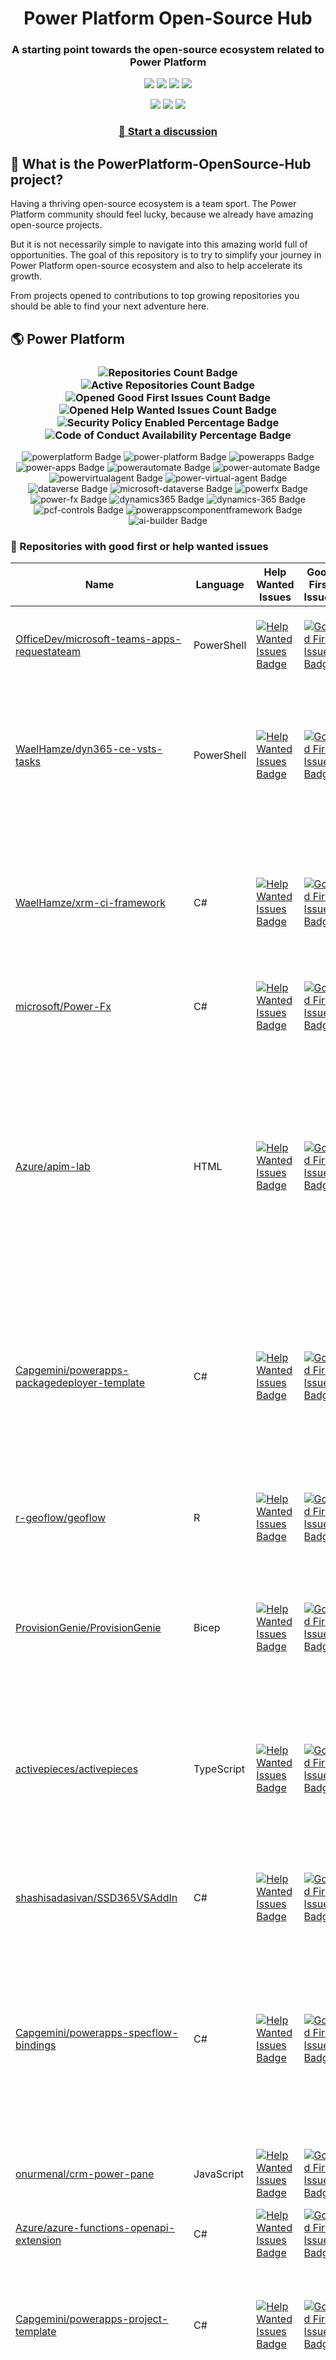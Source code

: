 <p align="center">
    <h1 align="center">
        Power Platform Open-Source Hub
    </h1>
    <h3 align="center">
        A starting point towards the open-source ecosystem related to Power Platform
    </h3>
</p>

<p align="center">
    <a href="https://github.com/rpothin/PowerPlatform-OpenSource-Hub/blob/main/LICENSE" alt="Repository License">
        <img src="https://img.shields.io/github/license/rpothin/PowerPlatform-OpenSource-Hub?color=yellow&label=License" /></a>
    <a href="#watchers" alt="Watchers">
        <img src="https://img.shields.io/github/watchers/rpothin/PowerPlatform-OpenSource-Hub?style=social" /></a>
    <a href="#forks" alt="Forks">
        <img src="https://img.shields.io/github/forks/rpothin/PowerPlatform-OpenSource-Hub?style=social" /></a>
    <a href="#stars" alt="Stars">
        <img src="https://img.shields.io/github/stars/rpothin/PowerPlatform-OpenSource-Hub?style=social" /></a>
</p>

<p align="center">
    <a href="https://github.com/rpothin/PowerPlatform-OpenSource-Hub/actions/workflows/update-github-repositories-details.yml" alt="Update repositories details">
        <img src="https://github.com/rpothin/PowerPlatform-OpenSource-Hub/actions/workflows/update-github-repositories-details.yml/badge.svg" /></a>
    <a href="https://github.com/rpothin/PowerPlatform-OpenSource-Hub/actions/workflows/update-readme-with-github-repositories-details.yml" alt="Update README">
        <img src="https://github.com/rpothin/PowerPlatform-OpenSource-Hub/actions/workflows/update-readme-with-github-repositories-details.yml/badge.svg" /></a>
    <a href="https://github.com/rpothin/PowerPlatform-OpenSource-Hub/actions/workflows/pages/pages-build-deployment" alt="Update website">
        <img src="https://github.com/rpothin/PowerPlatform-OpenSource-Hub/actions/workflows/pages/pages-build-deployment/badge.svg" /></a>
</p>

<h3 align="center">
  <a href="https://github.com/rpothin/PowerPlatform-OpenSource-Hub/discussions/new/choose">📢 Start a discussion</a>
</h3>

## 🏡 What is the PowerPlatform-OpenSource-Hub project?

Having a thriving open-source ecosystem is a team sport.
The Power Platform community should feel lucky, because we already have amazing open-source projects.

But it is not necessarily simple to navigate into this amazing world full of opportunities.
The goal of this repository is to try to simplify your journey in Power Platform open-source ecosystem and also to help accelerate its growth.

From projects opened to contributions to top growing repositories you should be able to find your next adventure here.

## 🌎 Power Platform 

<!--START_SECTION:summary-->
<h3 align='center'>
  <img alt='Repositories Count Badge' src='https://img.shields.io/badge/Repositories-202-602890'>
  <img alt='Active Repositories Count Badge' src='https://img.shields.io/badge/Active_Repositories-130-A24FBF'>
  <img alt='Opened Good First Issues Count Badge' src='https://img.shields.io/badge/Good_First_Issues-15-green'>
  <img alt='Opened Help Wanted Issues Count Badge' src='https://img.shields.io/badge/Help_Wanted_Issues-18-blue'>
  <br/>
  <img alt='Security Policy Enabled Percentage Badge' src='https://img.shields.io/badge/Security_Policy_Enabled_Percentage-22-orange'>
  <img alt='Code of Conduct Availability Percentage Badge' src='https://img.shields.io/badge/Code_of_Conduct_Availability_Percentage-31-9F2B63'>
</h3>

<p align='center'>
  <img alt='powerplatform Badge' src='https://img.shields.io/badge/powerplatform-6C378B'>
  <img alt='power-platform Badge' src='https://img.shields.io/badge/power--platform-E5A9D0'>
  <img alt='powerapps Badge' src='https://img.shields.io/badge/powerapps-BC3214'>
  <img alt='power-apps Badge' src='https://img.shields.io/badge/power--apps-E8EF3A'>
  <img alt='powerautomate Badge' src='https://img.shields.io/badge/powerautomate-A1955B'>
  <img alt='power-automate Badge' src='https://img.shields.io/badge/power--automate-7B2F0F'>
  <img alt='powervirtualagent Badge' src='https://img.shields.io/badge/powervirtualagent-6BAD87'>
  <img alt='power-virtual-agent Badge' src='https://img.shields.io/badge/power--virtual--agent-F787A3'>
  <img alt='dataverse Badge' src='https://img.shields.io/badge/dataverse-86B337'>
  <img alt='microsoft-dataverse Badge' src='https://img.shields.io/badge/microsoft--dataverse-7716FB'>
  <img alt='powerfx Badge' src='https://img.shields.io/badge/powerfx-B28B78'>
  <img alt='power-fx Badge' src='https://img.shields.io/badge/power--fx-7FAB6A'>
  <img alt='dynamics365 Badge' src='https://img.shields.io/badge/dynamics365-45BA59'>
  <img alt='dynamics-365 Badge' src='https://img.shields.io/badge/dynamics--365-8F37D5'>
  <img alt='pcf-controls Badge' src='https://img.shields.io/badge/pcf--controls-3F473C'>
  <img alt='powerappscomponentframework Badge' src='https://img.shields.io/badge/powerappscomponentframework-A393FF'>
  <img alt='ai-builder Badge' src='https://img.shields.io/badge/ai--builder-A97D20'>
</p>
<!--END_SECTION:summary-->

### 💭 Repositories with good first or help wanted issues

<!--START_SECTION:repositories-opened-to-contribution-->
|Name|Language|Help Wanted Issues|Good First Issues|Topics|
|----|--------|------------------|-----------------|------|
|[OfficeDev/microsoft-teams-apps-requestateam](https://github.com/OfficeDev/microsoft-teams-apps-requestateam)|PowerShell|[![Help Wanted Issues Badge](https://img.shields.io/badge/30-blue)](https://github.com/OfficeDev/microsoft-teams-apps-requestateam/labels/help%20wanted)|[![Good First Issues Badge](https://img.shields.io/badge/17-green)](https://github.com/OfficeDev/microsoft-teams-apps-requestateam/labels/good%20first%20issue)|![microsoft Badge](https://img.shields.io/badge/microsoft-8A2351) ![microsoftteams Badge](https://img.shields.io/badge/microsoftteams-291DAE) ![powerapps Badge](https://img.shields.io/badge/powerapps-CBD037) ![powerautomate Badge](https://img.shields.io/badge/powerautomate-E4D354) ![logicapps Badge](https://img.shields.io/badge/logicapps-D9D445) ![azure Badge](https://img.shields.io/badge/azure-ECADA3)|
|[WaelHamze/dyn365-ce-vsts-tasks](https://github.com/WaelHamze/dyn365-ce-vsts-tasks)|PowerShell|[![Help Wanted Issues Badge](https://img.shields.io/badge/30-blue)](https://github.com/WaelHamze/dyn365-ce-vsts-tasks/labels/help%20wanted)|[![Good First Issues Badge](https://img.shields.io/badge/0-green)](https://github.com/WaelHamze/dyn365-ce-vsts-tasks/labels/good%20first%20issue)|![devops Badge](https://img.shields.io/badge/devops-769D48) ![continuous-integration Badge](https://img.shields.io/badge/continuous--integration-5D149F) ![continuous-delivery Badge](https://img.shields.io/badge/continuous--delivery-AFDB15) ![continuous-deployment Badge](https://img.shields.io/badge/continuous--deployment-5747CA) ![dynamics-365 Badge](https://img.shields.io/badge/dynamics--365-84C8DA) ![powershell Badge](https://img.shields.io/badge/powershell-43DD88) ![msdyn365 Badge](https://img.shields.io/badge/msdyn365-699892) ![crm Badge](https://img.shields.io/badge/crm-4CA267) ![dynamics Badge](https://img.shields.io/badge/dynamics-D7E8BE) ![build-automation Badge](https://img.shields.io/badge/build--automation-A37AEA) ![release-automation Badge](https://img.shields.io/badge/release--automation-EB5079)|
|[WaelHamze/xrm-ci-framework](https://github.com/WaelHamze/xrm-ci-framework)|C#|[![Help Wanted Issues Badge](https://img.shields.io/badge/11-blue)](https://github.com/WaelHamze/xrm-ci-framework/labels/help%20wanted)|[![Good First Issues Badge](https://img.shields.io/badge/0-green)](https://github.com/WaelHamze/xrm-ci-framework/labels/good%20first%20issue)|![devops Badge](https://img.shields.io/badge/devops-D634F5) ![continuous-integration Badge](https://img.shields.io/badge/continuous--integration-D03A16) ![continuous-delivery Badge](https://img.shields.io/badge/continuous--delivery-08474A) ![continuous-deployment Badge](https://img.shields.io/badge/continuous--deployment-AB2EF5) ![crm Badge](https://img.shields.io/badge/crm-B569AC) ![dynamics Badge](https://img.shields.io/badge/dynamics-F0AF78) ![msdyn365 Badge](https://img.shields.io/badge/msdyn365-620CC5) ![dynamics-365 Badge](https://img.shields.io/badge/dynamics--365-525EDD) ![powershell Badge](https://img.shields.io/badge/powershell-B67A6A) ![scripts Badge](https://img.shields.io/badge/scripts-747E31) ![build-automation Badge](https://img.shields.io/badge/build--automation-90E044) ![release-automation Badge](https://img.shields.io/badge/release--automation-7E3004)|
|[microsoft/Power-Fx](https://github.com/microsoft/Power-Fx)|C#|[![Help Wanted Issues Badge](https://img.shields.io/badge/0-blue)](https://github.com/microsoft/Power-Fx/labels/help%20wanted)|[![Good First Issues Badge](https://img.shields.io/badge/9-green)](https://github.com/microsoft/Power-Fx/labels/good%20first%20issue)|![power-fx Badge](https://img.shields.io/badge/power--fx-7AC04E) ![powerfx Badge](https://img.shields.io/badge/powerfx-B5C1C3)|
|[Azure/apim-lab](https://github.com/Azure/apim-lab)|HTML|[![Help Wanted Issues Badge](https://img.shields.io/badge/4-blue)](https://github.com/Azure/apim-lab/labels/help%20wanted)|[![Good First Issues Badge](https://img.shields.io/badge/5-green)](https://github.com/Azure/apim-lab/labels/good%20first%20issue)|![api-rest Badge](https://img.shields.io/badge/api--rest-786619) ![api-management Badge](https://img.shields.io/badge/api--management-548FDD) ![oauth2 Badge](https://img.shields.io/badge/oauth2-AF8D74) ![azure-api-management Badge](https://img.shields.io/badge/azure--api--management-3E749B) ![json-api Badge](https://img.shields.io/badge/json--api-679723) ![azure-active-directory Badge](https://img.shields.io/badge/azure--active--directory-FC9445) ![key-vault Badge](https://img.shields.io/badge/key--vault-1D4C0F) ![managed-identities Badge](https://img.shields.io/badge/managed--identities-CB4CBD) ![microsoft Badge](https://img.shields.io/badge/microsoft-59C5CE) ![powerapps Badge](https://img.shields.io/badge/powerapps-8AF8A3) ![ci-cd Badge](https://img.shields.io/badge/ci--cd-7B705D) ![azure-devops Badge](https://img.shields.io/badge/azure--devops-1721CD) ![azure-resource-manager Badge](https://img.shields.io/badge/azure--resource--manager-AB4DAD) ![api-gateway Badge](https://img.shields.io/badge/api--gateway-AA901C) ![api-documentation Badge](https://img.shields.io/badge/api--documentation-50BA88) ![swagger Badge](https://img.shields.io/badge/swagger-950CA3) ![openapi Badge](https://img.shields.io/badge/openapi-30499E) ![azure-resource-templates Badge](https://img.shields.io/badge/azure--resource--templates-454065)|
|[Capgemini/powerapps-packagedeployer-template](https://github.com/Capgemini/powerapps-packagedeployer-template)|C#|[![Help Wanted Issues Badge](https://img.shields.io/badge/0-blue)](https://github.com/Capgemini/powerapps-packagedeployer-template/labels/help%20wanted)|[![Good First Issues Badge](https://img.shields.io/badge/5-green)](https://github.com/Capgemini/powerapps-packagedeployer-template/labels/good%20first%20issue)|![dyanmics-365 Badge](https://img.shields.io/badge/dyanmics--365-1185DD) ![dynamics Badge](https://img.shields.io/badge/dynamics-7CCAA4) ![dynamics-crm Badge](https://img.shields.io/badge/dynamics--crm-5CFB11) ![alm Badge](https://img.shields.io/badge/alm-27A88B) ![continuous-deployment Badge](https://img.shields.io/badge/continuous--deployment-46AE82) ![continuous-delivery Badge](https://img.shields.io/badge/continuous--delivery-232CD7) ![powerapps Badge](https://img.shields.io/badge/powerapps-FB0681) ![package-deployer Badge](https://img.shields.io/badge/package--deployer-0BA95B) ![power-apps Badge](https://img.shields.io/badge/power--apps-E92DD3) ![power-platform Badge](https://img.shields.io/badge/power--platform-933B11) ![microsoft Badge](https://img.shields.io/badge/microsoft-27C05E)|
|[r-geoflow/geoflow](https://github.com/r-geoflow/geoflow)|R|[![Help Wanted Issues Badge](https://img.shields.io/badge/5-blue)](https://github.com/r-geoflow/geoflow/labels/help%20wanted)|[![Good First Issues Badge](https://img.shields.io/badge/0-green)](https://github.com/r-geoflow/geoflow/labels/good%20first%20issue)|![r Badge](https://img.shields.io/badge/r-443749) ![geospatial Badge](https://img.shields.io/badge/geospatial-C7CDB1) ![spatial Badge](https://img.shields.io/badge/spatial-865280) ![workflow Badge](https://img.shields.io/badge/workflow-D96D49) ![data Badge](https://img.shields.io/badge/data-811B66) ![metadata Badge](https://img.shields.io/badge/metadata-C59BF8) ![fair Badge](https://img.shields.io/badge/fair-2877C5) ![inspire Badge](https://img.shields.io/badge/inspire-184B1B) ![iso Badge](https://img.shields.io/badge/iso-54089A) ![ogc Badge](https://img.shields.io/badge/ogc-D7C441) ![orchestrator Badge](https://img.shields.io/badge/orchestrator-462F79) ![zenodo Badge](https://img.shields.io/badge/zenodo-8149A3) ![dataverse Badge](https://img.shields.io/badge/dataverse-20BEBE) ![postgis Badge](https://img.shields.io/badge/postgis-E3BCD0) ![ocs Badge](https://img.shields.io/badge/ocs-2DE448)|
|[ProvisionGenie/ProvisionGenie](https://github.com/ProvisionGenie/ProvisionGenie)|Bicep|[![Help Wanted Issues Badge](https://img.shields.io/badge/3-blue)](https://github.com/ProvisionGenie/ProvisionGenie/labels/help%20wanted)|[![Good First Issues Badge](https://img.shields.io/badge/2-green)](https://github.com/ProvisionGenie/ProvisionGenie/labels/good%20first%20issue)|![microsoftteams Badge](https://img.shields.io/badge/microsoftteams-FA62A8) ![powerplatform Badge](https://img.shields.io/badge/powerplatform-A52A8E) ![logicapps Badge](https://img.shields.io/badge/logicapps-51801A) ![microsoft-teams Badge](https://img.shields.io/badge/microsoft--teams-4766AE) ![azure Badge](https://img.shields.io/badge/azure-1FCD4D) ![microsoft Badge](https://img.shields.io/badge/microsoft-30DA9C) ![hacktoberfest Badge](https://img.shields.io/badge/hacktoberfest-F286D3)|
|[activepieces/activepieces](https://github.com/activepieces/activepieces)|TypeScript|[![Help Wanted Issues Badge](https://img.shields.io/badge/4-blue)](https://github.com/activepieces/activepieces/labels/help%20wanted)|[![Good First Issues Badge](https://img.shields.io/badge/0-green)](https://github.com/activepieces/activepieces/labels/good%20first%20issue)|![no-code Badge](https://img.shields.io/badge/no--code-536541) ![business-automation Badge](https://img.shields.io/badge/business--automation-A98038) ![zapier Badge](https://img.shields.io/badge/zapier-12E7E8) ![low-code Badge](https://img.shields.io/badge/low--code-DCBB48) ![automation Badge](https://img.shields.io/badge/automation-2EF7DE) ![typescript Badge](https://img.shields.io/badge/typescript-8F1989) ![self-hosted Badge](https://img.shields.io/badge/self--hosted-6B33FC) ![workflow Badge](https://img.shields.io/badge/workflow-C27AB5) ![n8n Badge](https://img.shields.io/badge/n8n-BCAFB4) ![automation-tools Badge](https://img.shields.io/badge/automation--tools-E233A3) ![workflow-automation Badge](https://img.shields.io/badge/workflow--automation-1A8444) ![enterprise-automation Badge](https://img.shields.io/badge/enterprise--automation-322D71) ![llm Badge](https://img.shields.io/badge/llm-8818FA) ![workato Badge](https://img.shields.io/badge/workato-9A2ACA) ![powerautomate Badge](https://img.shields.io/badge/powerautomate-1C6847) ![tray Badge](https://img.shields.io/badge/tray-89DEAB) ![agent Badge](https://img.shields.io/badge/agent-6912FB) ![agents Badge](https://img.shields.io/badge/agents-3C1185) ![ai Badge](https://img.shields.io/badge/ai-790EB3)|
|[shashisadasivan/SSD365VSAddIn](https://github.com/shashisadasivan/SSD365VSAddIn)|C#|[![Help Wanted Issues Badge](https://img.shields.io/badge/2-blue)](https://github.com/shashisadasivan/SSD365VSAddIn/labels/help%20wanted)|[![Good First Issues Badge](https://img.shields.io/badge/2-green)](https://github.com/shashisadasivan/SSD365VSAddIn/labels/good%20first%20issue)|![d365fo Badge](https://img.shields.io/badge/d365fo-9257B3) ![d365 Badge](https://img.shields.io/badge/d365-3B1178) ![visual-studio-extension Badge](https://img.shields.io/badge/visual--studio--extension-7D0DC6) ![dynamics-365 Badge](https://img.shields.io/badge/dynamics--365-D1FE45) ![hacktoberfest Badge](https://img.shields.io/badge/hacktoberfest-31D5F3)|
|[Capgemini/powerapps-specflow-bindings](https://github.com/Capgemini/powerapps-specflow-bindings)|C#|[![Help Wanted Issues Badge](https://img.shields.io/badge/0-blue)](https://github.com/Capgemini/powerapps-specflow-bindings/labels/help%20wanted)|[![Good First Issues Badge](https://img.shields.io/badge/4-green)](https://github.com/Capgemini/powerapps-specflow-bindings/labels/good%20first%20issue)|![dynamics-365 Badge](https://img.shields.io/badge/dynamics--365-98E873) ![dynamics Badge](https://img.shields.io/badge/dynamics-4488DF) ![dynamics-crm Badge](https://img.shields.io/badge/dynamics--crm-71B194) ![specflow Badge](https://img.shields.io/badge/specflow-51B602) ![automated-testing Badge](https://img.shields.io/badge/automated--testing-EF2ACC) ![automated-tests Badge](https://img.shields.io/badge/automated--tests-DB0B57) ![ui-testing Badge](https://img.shields.io/badge/ui--testing-2D6A41) ![xrm Badge](https://img.shields.io/badge/xrm-C2103F) ![powerapps Badge](https://img.shields.io/badge/powerapps-28B47E) ![cds Badge](https://img.shields.io/badge/cds-7DF028) ![bindings Badge](https://img.shields.io/badge/bindings-9CB55C) ![specflow-steps Badge](https://img.shields.io/badge/specflow--steps-A86E88) ![test-automation Badge](https://img.shields.io/badge/test--automation-21BA4E) ![testing Badge](https://img.shields.io/badge/testing-7AE64D) ![specflow-bindings Badge](https://img.shields.io/badge/specflow--bindings-664AE6) ![uci Badge](https://img.shields.io/badge/uci-821ED0) ![power-apps Badge](https://img.shields.io/badge/power--apps-2B14DC) ![power-platform Badge](https://img.shields.io/badge/power--platform-F8CC5A) ![microsoft Badge](https://img.shields.io/badge/microsoft-208A84)|
|[onurmenal/crm-power-pane](https://github.com/onurmenal/crm-power-pane)|JavaScript|[![Help Wanted Issues Badge](https://img.shields.io/badge/1-blue)](https://github.com/onurmenal/crm-power-pane/labels/help%20wanted)|[![Good First Issues Badge](https://img.shields.io/badge/3-green)](https://github.com/onurmenal/crm-power-pane/labels/good%20first%20issue)|![dynamics-crm Badge](https://img.shields.io/badge/dynamics--crm-166150) ![dynamics-365 Badge](https://img.shields.io/badge/dynamics--365-E549AB) ![browser-extension Badge](https://img.shields.io/badge/browser--extension-A585DC) ![crm Badge](https://img.shields.io/badge/crm-852D41)|
|[Azure/azure-functions-openapi-extension](https://github.com/Azure/azure-functions-openapi-extension)|C#|[![Help Wanted Issues Badge](https://img.shields.io/badge/0-blue)](https://github.com/Azure/azure-functions-openapi-extension/labels/help%20wanted)|[![Good First Issues Badge](https://img.shields.io/badge/4-green)](https://github.com/Azure/azure-functions-openapi-extension/labels/good%20first%20issue)|![azure-functions Badge](https://img.shields.io/badge/azure--functions-C9F718) ![swagger-ui Badge](https://img.shields.io/badge/swagger--ui-B4C266) ![hacktoberfest Badge](https://img.shields.io/badge/hacktoberfest-00DA93) ![azure Badge](https://img.shields.io/badge/azure-4E3595) ![openapi Badge](https://img.shields.io/badge/openapi-D14C25) ![power-platform Badge](https://img.shields.io/badge/power--platform-3DC707)|
|[Capgemini/powerapps-project-template](https://github.com/Capgemini/powerapps-project-template)|C#|[![Help Wanted Issues Badge](https://img.shields.io/badge/0-blue)](https://github.com/Capgemini/powerapps-project-template/labels/help%20wanted)|[![Good First Issues Badge](https://img.shields.io/badge/3-green)](https://github.com/Capgemini/powerapps-project-template/labels/good%20first%20issue)|![powerapps Badge](https://img.shields.io/badge/powerapps-6F2ECE) ![power-apps Badge](https://img.shields.io/badge/power--apps-0C9145) ![dynamics-365 Badge](https://img.shields.io/badge/dynamics--365-0659A5) ![dynamics Badge](https://img.shields.io/badge/dynamics-4A4B57) ![dynamics-crm Badge](https://img.shields.io/badge/dynamics--crm-5DB79B) ![powerplatform Badge](https://img.shields.io/badge/powerplatform-45D123) ![power-platform Badge](https://img.shields.io/badge/power--platform-408C69) ![yeoman-generator Badge](https://img.shields.io/badge/yeoman--generator-B6523F) ![microsoft Badge](https://img.shields.io/badge/microsoft-0B2701)|
|[J535D165/datahugger](https://github.com/J535D165/datahugger)|Python|[![Help Wanted Issues Badge](https://img.shields.io/badge/3-blue)](https://github.com/J535D165/datahugger/labels/help%20wanted)|[![Good First Issues Badge](https://img.shields.io/badge/0-green)](https://github.com/J535D165/datahugger/labels/good%20first%20issue)|![scientific Badge](https://img.shields.io/badge/scientific-FF1542) ![scientific-data Badge](https://img.shields.io/badge/scientific--data-642034) ![cli Badge](https://img.shields.io/badge/cli-92193E) ![data Badge](https://img.shields.io/badge/data-EEC118) ![dataverse Badge](https://img.shields.io/badge/dataverse-31FE8E) ![dryad Badge](https://img.shields.io/badge/dryad-13C5E1) ![figshare Badge](https://img.shields.io/badge/figshare-507289) ![github Badge](https://img.shields.io/badge/github-2EC826) ![python Badge](https://img.shields.io/badge/python-48245F) ![repository Badge](https://img.shields.io/badge/repository-D24DB7) ![research Badge](https://img.shields.io/badge/research-C2F604) ![research-data-management Badge](https://img.shields.io/badge/research--data--management-1E94F9) ![science Badge](https://img.shields.io/badge/science-7A17EF) ![utrecht-university Badge](https://img.shields.io/badge/utrecht--university-647174) ![zenodo Badge](https://img.shields.io/badge/zenodo-EC32A8) ![datacite Badge](https://img.shields.io/badge/datacite-391FC3) ![dataone Badge](https://img.shields.io/badge/dataone-3A115F) ![mendeley-data Badge](https://img.shields.io/badge/mendeley--data-D7C3F5) ![rdm Badge](https://img.shields.io/badge/rdm-1401F4)|
|[pnp/provision-assist-m365](https://github.com/pnp/provision-assist-m365)|PowerShell|[![Help Wanted Issues Badge](https://img.shields.io/badge/1-blue)](https://github.com/pnp/provision-assist-m365/labels/help%20wanted)|[![Good First Issues Badge](https://img.shields.io/badge/1-green)](https://github.com/pnp/provision-assist-m365/labels/good%20first%20issue)|![microsoftteams Badge](https://img.shields.io/badge/microsoftteams-60727C) ![powerapps Badge](https://img.shields.io/badge/powerapps-C704E6) ![powerapps-solutions Badge](https://img.shields.io/badge/powerapps--solutions-279536) ![sharepoint Badge](https://img.shields.io/badge/sharepoint-9D93D8) ![azureautomation Badge](https://img.shields.io/badge/azureautomation-71DF75) ![logicapps Badge](https://img.shields.io/badge/logicapps-804F9C) ![powerautomate Badge](https://img.shields.io/badge/powerautomate-74D5E9) ![powershell Badge](https://img.shields.io/badge/powershell-3EFC47) ![provisioning Badge](https://img.shields.io/badge/provisioning-E8E7F2) ![copilot Badge](https://img.shields.io/badge/copilot-085F65) ![copilot-for-microsoft-365 Badge](https://img.shields.io/badge/copilot--for--microsoft--365-709167)|
|[microsoft/powercat-creator-kit](https://github.com/microsoft/powercat-creator-kit)|CSS|[![Help Wanted Issues Badge](https://img.shields.io/badge/0-blue)](https://github.com/microsoft/powercat-creator-kit/labels/help%20wanted)|[![Good First Issues Badge](https://img.shields.io/badge/2-green)](https://github.com/microsoft/powercat-creator-kit/labels/good%20first%20issue)|![pcf Badge](https://img.shields.io/badge/pcf-4C80D7) ![powerapps Badge](https://img.shields.io/badge/powerapps-8BE3AA)|
|[ewingjm/development-hub](https://github.com/ewingjm/development-hub)|C#|[![Help Wanted Issues Badge](https://img.shields.io/badge/0-blue)](https://github.com/ewingjm/development-hub/labels/help%20wanted)|[![Good First Issues Badge](https://img.shields.io/badge/2-green)](https://github.com/ewingjm/development-hub/labels/good%20first%20issue)|![powerapps Badge](https://img.shields.io/badge/powerapps-6A7A91) ![powerapps-solutions Badge](https://img.shields.io/badge/powerapps--solutions-50DF36) ![powerplatform Badge](https://img.shields.io/badge/powerplatform-89B022) ![dynamics Badge](https://img.shields.io/badge/dynamics-002CFA) ![dynamics-crm Badge](https://img.shields.io/badge/dynamics--crm-C8D025) ![dynamics365 Badge](https://img.shields.io/badge/dynamics365-734ECF) ![dynamics-365 Badge](https://img.shields.io/badge/dynamics--365-2EEBBF) ![dynamics-crm-online Badge](https://img.shields.io/badge/dynamics--crm--online-BE9D4F) ![common-data-service Badge](https://img.shields.io/badge/common--data--service-DB2C5C) ![cds Badge](https://img.shields.io/badge/cds-4B52A2) ![ci Badge](https://img.shields.io/badge/ci-C7D9FD) ![continuous-integration Badge](https://img.shields.io/badge/continuous--integration-E39BAE) ![devops Badge](https://img.shields.io/badge/devops-161430) ![azure-devops Badge](https://img.shields.io/badge/azure--devops-D5ABA6)|
|[Capgemini/xrm-datamigration](https://github.com/Capgemini/xrm-datamigration)|C#|[![Help Wanted Issues Badge](https://img.shields.io/badge/0-blue)](https://github.com/Capgemini/xrm-datamigration/labels/help%20wanted)|[![Good First Issues Badge](https://img.shields.io/badge/2-green)](https://github.com/Capgemini/xrm-datamigration/labels/good%20first%20issue)|![power-apps Badge](https://img.shields.io/badge/power--apps-78B244) ![power-platform Badge](https://img.shields.io/badge/power--platform-C3F72F) ![dynamics-365 Badge](https://img.shields.io/badge/dynamics--365-A835E3) ![dynamics-crm Badge](https://img.shields.io/badge/dynamics--crm-227F0D) ![dynamics Badge](https://img.shields.io/badge/dynamics-3874B0) ![common-data-service Badge](https://img.shields.io/badge/common--data--service-D421B1) ![cds Badge](https://img.shields.io/badge/cds-7F732A) ![microsoft Badge](https://img.shields.io/badge/microsoft-F2292D) ![powerplatform Badge](https://img.shields.io/badge/powerplatform-7D340E)|
|[microsoft/Microsoft365DSC](https://github.com/microsoft/Microsoft365DSC)|PowerShell|[![Help Wanted Issues Badge](https://img.shields.io/badge/2-blue)](https://github.com/microsoft/Microsoft365DSC/labels/help%20wanted)|[![Good First Issues Badge](https://img.shields.io/badge/0-green)](https://github.com/microsoft/Microsoft365DSC/labels/good%20first%20issue)|![microsoft365 Badge](https://img.shields.io/badge/microsoft365-442714) ![powershell Badge](https://img.shields.io/badge/powershell-ABDBED) ![monitoring Badge](https://img.shields.io/badge/monitoring-2B7095) ![desiredstateconfiguration Badge](https://img.shields.io/badge/desiredstateconfiguration-2E7BA3) ![configuration-as-code Badge](https://img.shields.io/badge/configuration--as--code-4D7E58) ![devops Badge](https://img.shields.io/badge/devops-9025AC) ![office365 Badge](https://img.shields.io/badge/office365-B8412C) ![sharepoint Badge](https://img.shields.io/badge/sharepoint-9C077F) ![onedrive Badge](https://img.shields.io/badge/onedrive-7546EC) ![powerplatform Badge](https://img.shields.io/badge/powerplatform-58414A) ![teams Badge](https://img.shields.io/badge/teams-B7F239) ![microsoft Badge](https://img.shields.io/badge/microsoft-8D962D) ![securityandcompliance Badge](https://img.shields.io/badge/securityandcompliance-6CCBF5) ![skypeforbusiness Badge](https://img.shields.io/badge/skypeforbusiness-3C8C76) ![azuread Badge](https://img.shields.io/badge/azuread-6F4217) ![exchangeonline Badge](https://img.shields.io/badge/exchangeonline-718AD8) ![intune Badge](https://img.shields.io/badge/intune-92A415) ![hacktoberfest Badge](https://img.shields.io/badge/hacktoberfest-9D643D)|
|[OliverFlint/XrmTypesGen](https://github.com/OliverFlint/XrmTypesGen)|TypeScript|[![Help Wanted Issues Badge](https://img.shields.io/badge/2-blue)](https://github.com/OliverFlint/XrmTypesGen/labels/help%20wanted)|[![Good First Issues Badge](https://img.shields.io/badge/0-green)](https://github.com/OliverFlint/XrmTypesGen/labels/good%20first%20issue)|![dynmaics Badge](https://img.shields.io/badge/dynmaics-FA34CE) ![356 Badge](https://img.shields.io/badge/356-E72DB2) ![typescript Badge](https://img.shields.io/badge/typescript-CDAA63) ![javascript Badge](https://img.shields.io/badge/javascript-59480A) ![dataverse Badge](https://img.shields.io/badge/dataverse-CAF7BC) ![powerapps Badge](https://img.shields.io/badge/powerapps-9CEABE) ![dynamics-365 Badge](https://img.shields.io/badge/dynamics--365-D53BE1)|
|[scottdurow/RibbonWorkbench](https://github.com/scottdurow/RibbonWorkbench)|JavaScript|[![Help Wanted Issues Badge](https://img.shields.io/badge/1-blue)](https://github.com/scottdurow/RibbonWorkbench/labels/help%20wanted)|[![Good First Issues Badge](https://img.shields.io/badge/0-green)](https://github.com/scottdurow/RibbonWorkbench/labels/good%20first%20issue)|![dynamics365 Badge](https://img.shields.io/badge/dynamics365-327722)|
|[IQSS/dataverse-client-r](https://github.com/IQSS/dataverse-client-r)|R|[![Help Wanted Issues Badge](https://img.shields.io/badge/1-blue)](https://github.com/IQSS/dataverse-client-r/labels/help%20wanted)|[![Good First Issues Badge](https://img.shields.io/badge/0-green)](https://github.com/IQSS/dataverse-client-r/labels/good%20first%20issue)|![dataverse Badge](https://img.shields.io/badge/dataverse-6CA088) ![sword Badge](https://img.shields.io/badge/sword-ED1763) ![r Badge](https://img.shields.io/badge/r-9F3F0B) ![cran Badge](https://img.shields.io/badge/cran-855727) ![data Badge](https://img.shields.io/badge/data-3AC491) ![data-deposit Badge](https://img.shields.io/badge/data--deposit-2CAB28) ![dataverse-api Badge](https://img.shields.io/badge/dataverse--api-BE5525)|
|[Power-Maverick/PCF-CustomControlBuilder](https://github.com/Power-Maverick/PCF-CustomControlBuilder)|C#|[![Help Wanted Issues Badge](https://img.shields.io/badge/1-blue)](https://github.com/Power-Maverick/PCF-CustomControlBuilder/labels/help%20wanted)|[![Good First Issues Badge](https://img.shields.io/badge/0-green)](https://github.com/Power-Maverick/PCF-CustomControlBuilder/labels/good%20first%20issue)|![xrmtoolbox Badge](https://img.shields.io/badge/xrmtoolbox-546663) ![cds Badge](https://img.shields.io/badge/cds-B0FA46) ![powerapps Badge](https://img.shields.io/badge/powerapps-225F1E) ![dynamics-365 Badge](https://img.shields.io/badge/dynamics--365-B74A36) ![pcf Badge](https://img.shields.io/badge/pcf-FFE8B1) ![custom-controls Badge](https://img.shields.io/badge/custom--controls-320A52) ![powerappscomponentframework Badge](https://img.shields.io/badge/powerappscomponentframework-B1B013)|
|[MscrmTools/XrmToolBox](https://github.com/MscrmTools/XrmToolBox)|C#|[![Help Wanted Issues Badge](https://img.shields.io/badge/1-blue)](https://github.com/MscrmTools/XrmToolBox/labels/help%20wanted)|[![Good First Issues Badge](https://img.shields.io/badge/0-green)](https://github.com/MscrmTools/XrmToolBox/labels/good%20first%20issue)|![xrmtoolbox Badge](https://img.shields.io/badge/xrmtoolbox-4F6333) ![microsoft-dynamics-crm Badge](https://img.shields.io/badge/microsoft--dynamics--crm-51150C) ![cds Badge](https://img.shields.io/badge/cds-AE03E9) ![powerapps Badge](https://img.shields.io/badge/powerapps-6842B4) ![microsoft-dynamics Badge](https://img.shields.io/badge/microsoft--dynamics-281B49) ![microsoft-dataverse Badge](https://img.shields.io/badge/microsoft--dataverse-7FD05B)|
|[OGcanviz/ChartComponents](https://github.com/OGcanviz/ChartComponents)||[![Help Wanted Issues Badge](https://img.shields.io/badge/0-blue)](https://github.com/OGcanviz/ChartComponents/labels/help%20wanted)|[![Good First Issues Badge](https://img.shields.io/badge/1-green)](https://github.com/OGcanviz/ChartComponents/labels/good%20first%20issue)|![powerapps Badge](https://img.shields.io/badge/powerapps-2ED064) ![office365 Badge](https://img.shields.io/badge/office365-94A5B5) ![powerplatform Badge](https://img.shields.io/badge/powerplatform-F9851A) ![charts Badge](https://img.shields.io/badge/charts-EB8AFB) ![graphs Badge](https://img.shields.io/badge/graphs-66AECE) ![svg Badge](https://img.shields.io/badge/svg-9543EB) ![components Badge](https://img.shields.io/badge/components-02BBFE)|
|[PowerPlatformAF/PowerPlatformAF](https://github.com/PowerPlatformAF/PowerPlatformAF)||[![Help Wanted Issues Badge](https://img.shields.io/badge/1-blue)](https://github.com/PowerPlatformAF/PowerPlatformAF/labels/help%20wanted)|[![Good First Issues Badge](https://img.shields.io/badge/0-green)](https://github.com/PowerPlatformAF/PowerPlatformAF/labels/good%20first%20issue)|![powerplatform Badge](https://img.shields.io/badge/powerplatform-A7932D) ![powerapps Badge](https://img.shields.io/badge/powerapps-997A1E) ![powerbi Badge](https://img.shields.io/badge/powerbi-9845AF) ![powerautomate Badge](https://img.shields.io/badge/powerautomate-42B7EF) ![powervirtualagent Badge](https://img.shields.io/badge/powervirtualagent-C5579D) ![dynamics365 Badge](https://img.shields.io/badge/dynamics365-089184) ![microsoft Badge](https://img.shields.io/badge/microsoft-BDF29E)|
<!--END_SECTION:repositories-opened-to-contribution-->

### 🚀 Top 10 growing repositories

<!--START_SECTION:top-growing-repositories-->
|Name|Language|Stars|Watchers|Topics|
|----|--------|-----|--------|------|
|[activepieces/activepieces](https://github.com/activepieces/activepieces)|TypeScript|![Stars Badge](https://img.shields.io/badge/10021-yellow)|![Watchers Badge](https://img.shields.io/badge/58-orange)|![no-code Badge](https://img.shields.io/badge/no--code-B69871) ![business-automation Badge](https://img.shields.io/badge/business--automation-0AFF77) ![zapier Badge](https://img.shields.io/badge/zapier-6A2799) ![low-code Badge](https://img.shields.io/badge/low--code-5A4EFC) ![automation Badge](https://img.shields.io/badge/automation-F03818) ![typescript Badge](https://img.shields.io/badge/typescript-DAD5D7) ![self-hosted Badge](https://img.shields.io/badge/self--hosted-8FF6D7) ![workflow Badge](https://img.shields.io/badge/workflow-587B66) ![n8n Badge](https://img.shields.io/badge/n8n-FDE42E) ![automation-tools Badge](https://img.shields.io/badge/automation--tools-2870A7) ![workflow-automation Badge](https://img.shields.io/badge/workflow--automation-90D395) ![enterprise-automation Badge](https://img.shields.io/badge/enterprise--automation-C951A0) ![llm Badge](https://img.shields.io/badge/llm-1EE1AD) ![workato Badge](https://img.shields.io/badge/workato-481EC9) ![powerautomate Badge](https://img.shields.io/badge/powerautomate-3E797B) ![tray Badge](https://img.shields.io/badge/tray-E90F82) ![agent Badge](https://img.shields.io/badge/agent-3B1768) ![agents Badge](https://img.shields.io/badge/agents-43107C) ![ai Badge](https://img.shields.io/badge/ai-401B81)|
|[microsoft/Microsoft365DSC](https://github.com/microsoft/Microsoft365DSC)|PowerShell|![Stars Badge](https://img.shields.io/badge/1633-yellow)|![Watchers Badge](https://img.shields.io/badge/78-orange)|![microsoft365 Badge](https://img.shields.io/badge/microsoft365-6E9533) ![powershell Badge](https://img.shields.io/badge/powershell-CCB7A1) ![monitoring Badge](https://img.shields.io/badge/monitoring-6D8B39) ![desiredstateconfiguration Badge](https://img.shields.io/badge/desiredstateconfiguration-CCA6C7) ![configuration-as-code Badge](https://img.shields.io/badge/configuration--as--code-28BE4C) ![devops Badge](https://img.shields.io/badge/devops-0A87D4) ![office365 Badge](https://img.shields.io/badge/office365-2D94DE) ![sharepoint Badge](https://img.shields.io/badge/sharepoint-19543C) ![onedrive Badge](https://img.shields.io/badge/onedrive-D2C884) ![powerplatform Badge](https://img.shields.io/badge/powerplatform-724005) ![teams Badge](https://img.shields.io/badge/teams-0C2DBE) ![microsoft Badge](https://img.shields.io/badge/microsoft-916CDC) ![securityandcompliance Badge](https://img.shields.io/badge/securityandcompliance-9DD4E3) ![skypeforbusiness Badge](https://img.shields.io/badge/skypeforbusiness-B332B6) ![azuread Badge](https://img.shields.io/badge/azuread-C25908) ![exchangeonline Badge](https://img.shields.io/badge/exchangeonline-87FACC) ![intune Badge](https://img.shields.io/badge/intune-A5EB9E) ![hacktoberfest Badge](https://img.shields.io/badge/hacktoberfest-D2E6C0)|
|[sandroasp/Microsoft-Integration-and-Azure-Stencils-Pack-for-Visio](https://github.com/sandroasp/Microsoft-Integration-and-Azure-Stencils-Pack-for-Visio)|PowerShell|![Stars Badge](https://img.shields.io/badge/1456-yellow)|![Watchers Badge](https://img.shields.io/badge/122-orange)|![stencils Badge](https://img.shields.io/badge/stencils-67A810) ![stencils-pack Badge](https://img.shields.io/badge/stencils--pack-C01A07) ![mis-azure Badge](https://img.shields.io/badge/mis--azure-BB7921) ![support-stencils Badge](https://img.shields.io/badge/support--stencils-687E32) ![systems-logo-stencils Badge](https://img.shields.io/badge/systems--logo--stencils-C45CD9) ![sap-stencils Badge](https://img.shields.io/badge/sap--stencils-D40B54) ![integration Badge](https://img.shields.io/badge/integration-F54A11) ![azure Badge](https://img.shields.io/badge/azure-213B8D) ![power-platform Badge](https://img.shields.io/badge/power--platform-D5A1F2) ![office-365 Badge](https://img.shields.io/badge/office--365-B1B9D1) ![visio Badge](https://img.shields.io/badge/visio-3F57C7) ![resizable-visio-shapes Badge](https://img.shields.io/badge/resizable--visio--shapes-28BD7A) ![shapes Badge](https://img.shields.io/badge/shapes-54E6B9) ![mis-devices-stencils Badge](https://img.shields.io/badge/mis--devices--stencils-E3B4FF) ![office Badge](https://img.shields.io/badge/office-8D627F)|
|[mbrg/power-pwn](https://github.com/mbrg/power-pwn)|Python|![Stars Badge](https://img.shields.io/badge/835-yellow)|![Watchers Badge](https://img.shields.io/badge/17-orange)|![defcon30 Badge](https://img.shields.io/badge/defcon30-A83042) ![pentesting Badge](https://img.shields.io/badge/pentesting-71638E) ![redteam Badge](https://img.shields.io/badge/redteam-A435B1) ![hacking Badge](https://img.shields.io/badge/hacking-5E7027) ![powerautomate Badge](https://img.shields.io/badge/powerautomate-3243FB) ![roboticprocessautomation Badge](https://img.shields.io/badge/roboticprocessautomation-C3F96F) ![rpa Badge](https://img.shields.io/badge/rpa-C0216B) ![lowcode Badge](https://img.shields.io/badge/lowcode-6BC9F3) ![nocode Badge](https://img.shields.io/badge/nocode-92E8B1) ![m365 Badge](https://img.shields.io/badge/m365-2474F1) ![microsoft365 Badge](https://img.shields.io/badge/microsoft365-C72E10) ![powerapps Badge](https://img.shields.io/badge/powerapps-B6D949) ![blackhat2023 Badge](https://img.shields.io/badge/blackhat2023-DC40A4) ![hacking-tool Badge](https://img.shields.io/badge/hacking--tool-87E86D) ![redteamer Badge](https://img.shields.io/badge/redteamer-937F57) ![redteaming Badge](https://img.shields.io/badge/redteaming-071A4C) ![blackhat2024 Badge](https://img.shields.io/badge/blackhat2024-F167CF) ![ai-red-team Badge](https://img.shields.io/badge/ai--red--team-7376BD) ![copilotstudio Badge](https://img.shields.io/badge/copilotstudio-5B0790) ![copilot-for-microsoft-365 Badge](https://img.shields.io/badge/copilot--for--microsoft--365-EF6DC9)|
|[microsoft/PowerApps-Samples](https://github.com/microsoft/PowerApps-Samples)|C#|![Stars Badge](https://img.shields.io/badge/1529-yellow)|![Watchers Badge](https://img.shields.io/badge/116-orange)|![dataverse Badge](https://img.shields.io/badge/dataverse-8AF7C5) ![dynamics-365 Badge](https://img.shields.io/badge/dynamics--365-102AB5) ![dynamics365 Badge](https://img.shields.io/badge/dynamics365-941C6F) ![microsoft-dataverse Badge](https://img.shields.io/badge/microsoft--dataverse-A55789) ![pcf-controls Badge](https://img.shields.io/badge/pcf--controls-B375F1) ![power-apps Badge](https://img.shields.io/badge/power--apps-BDD3C6) ![power-platform Badge](https://img.shields.io/badge/power--platform-D8E46B) ![powerapps Badge](https://img.shields.io/badge/powerapps-45705C) ![powerappscomponentframework Badge](https://img.shields.io/badge/powerappscomponentframework-EBA3A4) ![powerplatform Badge](https://img.shields.io/badge/powerplatform-9BE390) ![ai-builder Badge](https://img.shields.io/badge/ai--builder-2951F3) ![power-pages Badge](https://img.shields.io/badge/power--pages-4E1DBB)|
|[pnp/powerapps-designtoolkit](https://github.com/pnp/powerapps-designtoolkit)||![Stars Badge](https://img.shields.io/badge/178-yellow)|![Watchers Badge](https://img.shields.io/badge/21-orange)|![powerapps Badge](https://img.shields.io/badge/powerapps-7DFE59) ![ui Badge](https://img.shields.io/badge/ui-BF7858)|
|[microsoft/PowerPlatformConnectors](https://github.com/microsoft/PowerPlatformConnectors)|C#|![Stars Badge](https://img.shields.io/badge/987-yellow)|![Watchers Badge](https://img.shields.io/badge/59-orange)|![microsoft Badge](https://img.shields.io/badge/microsoft-18857E) ![connector Badge](https://img.shields.io/badge/connector-69D7BD) ![power-platform Badge](https://img.shields.io/badge/power--platform-A3BDFA) ![logicapps Badge](https://img.shields.io/badge/logicapps-5BCA94) ![powerapps Badge](https://img.shields.io/badge/powerapps-963FA9) ![powerautomate Badge](https://img.shields.io/badge/powerautomate-1F7D06) ![hacktoberfest Badge](https://img.shields.io/badge/hacktoberfest-62D291)|
|[Power-Maverick/awesome-power-platform](https://github.com/Power-Maverick/awesome-power-platform)||![Stars Badge](https://img.shields.io/badge/89-yellow)|![Watchers Badge](https://img.shields.io/badge/6-orange)|![tutorials Badge](https://img.shields.io/badge/tutorials-BA229B) ![samples Badge](https://img.shields.io/badge/samples-4BE79C) ![awesome Badge](https://img.shields.io/badge/awesome-B6C03A) ![awesome-list Badge](https://img.shields.io/badge/awesome--list-5F487B) ![power-platform Badge](https://img.shields.io/badge/power--platform-CFEFBB) ![powerapps Badge](https://img.shields.io/badge/powerapps-109795) ![powerappscomponentframework Badge](https://img.shields.io/badge/powerappscomponentframework-6DAAFB) ![powerbi Badge](https://img.shields.io/badge/powerbi-9F9E35) ![powervirtualagent Badge](https://img.shields.io/badge/powervirtualagent-E15710)|
|[microsoft/PowerPlatform-DataverseServiceClient](https://github.com/microsoft/PowerPlatform-DataverseServiceClient)|C#|![Stars Badge](https://img.shields.io/badge/284-yellow)|![Watchers Badge](https://img.shields.io/badge/57-orange)|![cdsserviceclient Badge](https://img.shields.io/badge/cdsserviceclient-8C624B) ![cds Badge](https://img.shields.io/badge/cds-AD04CD) ![microsoft Badge](https://img.shields.io/badge/microsoft-C663EC) ![powerplatform Badge](https://img.shields.io/badge/powerplatform-5A43BD) ![dynamics Badge](https://img.shields.io/badge/dynamics-AD5830) ![dataverse Badge](https://img.shields.io/badge/dataverse-1DB64C) ![dataverse-serviceclient Badge](https://img.shields.io/badge/dataverse--serviceclient-AF6940)|
|[microsoft/Federal-Business-Applications](https://github.com/microsoft/Federal-Business-Applications)|PowerShell|![Stars Badge](https://img.shields.io/badge/176-yellow)|![Watchers Badge](https://img.shields.io/badge/39-orange)|![microsoft Badge](https://img.shields.io/badge/microsoft-C61521) ![powerapps Badge](https://img.shields.io/badge/powerapps-C39DA9) ![powerplatform Badge](https://img.shields.io/badge/powerplatform-8F44E4) ![powerautomate Badge](https://img.shields.io/badge/powerautomate-A33026) ![powerbi Badge](https://img.shields.io/badge/powerbi-88102A) ![d365 Badge](https://img.shields.io/badge/d365-98333F)|
<!--END_SECTION:top-growing-repositories-->

### 📝 Complementary details

- The referenced repositories here respect the following criteria:
   - having at least one of the monitored topics
   - having at least 10 stars or at least 10 watchers
   - having been updated in the last 6 months
   - is not archived
- The summary badges and the list of repositories with good first or help wanted issues is updated daily
    - Active repositories where updated in the last 30 days
- The list of top 10 growing repositories is updated every Monday based on growth measured in a 7-day period (*based on a snapshot from previous Monday*). And the growth indicator is the sum of the number of stars and the number of watchers.

## ❗ Code of Conduct

I, **Raphael Pothin** ([@rpothin](https://github.com/rpothin)), as creator of this project, am dedicated to providing a welcoming, diverse, and harrassment-free experience for everyone.
I expect everyone visiting or participating in this project to abide by the following [**Code of Conduct**](CODE_OF_CONDUCT.md).
Please read it.

## 📝 License

All files in this repository are subject to the [MIT](LICENSE) license.
























































































































































































































































































































































































































































































































































































































































































































































































































































































































































